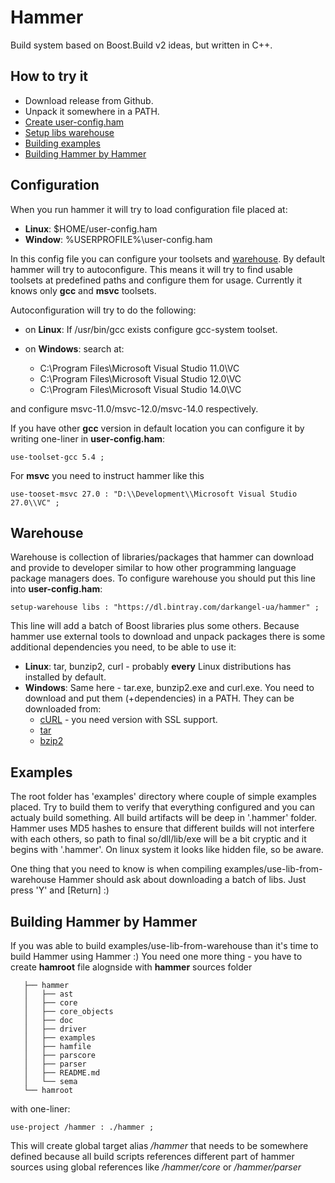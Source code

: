 # Hammer

Build system based on Boost.Build v2 ideas, but written in C++.

## How to try it

- Download release from Github.
- Unpack it somewhere in a PATH.
- [Create user-config.ham](#configuration)
- [Setup libs warehouse](#warehouse)
- [Building examples](#examples)
- [Building Hammer by Hammer](#Building-Hammer-by-Hammer)

## Configuration
When you run hammer it will try to load configuration file placed at:

* **Linux**: $HOME/user-config.ham
* **Window**: %USERPROFILE%\\user-config.ham

In this config file you can configure your toolsets and [warehouse](#warehouse).
By default hammer will try to autoconfigure.
This means it will try to find usable toolsets at predefined paths and configure them for usage.
Currently it knows only **gcc** and **msvc** toolsets.

Autoconfiguration will try to do the following:

* on **Linux**: If /usr/bin/gcc exists configure gcc-system toolset.
* on **Windows**: search at:

   * C:\\Program Files\\Microsoft Visual Studio 11.0\\VC
   * C:\\Program Files\\Microsoft Visual Studio 12.0\\VC
   * C:\\Program Files\\Microsoft Visual Studio 14.0\\VC

and configure msvc-11.0/msvc-12.0/msvc-14.0 respectively.

If you have other **gcc** version in default location you can configure it by writing one-liner in **user-config.ham**:

    use-toolset-gcc 5.4 ;

For **msvc** you need to instruct hammer like this

    use-tooset-msvc 27.0 : "D:\\Development\\Microsoft Visual Studio 27.0\\VC" ;

## Warehouse

Warehouse is collection of libraries/packages that hammer can download and provide to developer similar to how other programming language package managers does.
To configure warehouse you should put this line into **user-config.ham**:

    setup-warehouse libs : "https://dl.bintray.com/darkangel-ua/hammer" ;

This line will add a batch of Boost libraries plus some others.
Because hammer use external tools to download and unpack packages there is some additional dependencies you need, to be able to use it:

* **Linux**: tar, bunzip2, curl - probably **every** Linux distributions has installed by default.
* **Windows**: Same here - tar.exe, bunzip2.exe and curl.exe. You need to download and put them (+dependencies) in a PATH. They can be downloaded from:
  * [cURL](https://curl.haxx.se/download.html#Win32) - you need version with SSL support.
  * [tar](http://gnuwin32.sourceforge.net/packages/gtar.htm)
  * [bzip2](http://gnuwin32.sourceforge.net/packages/bzip2.htm)

## Examples

The root folder has 'examples' directory where couple of simple examples placed.
Try to build them to verify that everything configured and you can actualy build something.
All build artifacts will be deep in '.hammer' folder.
Hammer uses MD5 hashes to ensure that different builds will not interfere with each others,
so path to final so/dll/lib/exe will be a bit cryptic and it begins with '.hammer'. On linux system it looks like hidden file,
so be aware.

One thing that you need to know is when compiling examples/use-lib-from-warehouse Hammer should ask about downloading
a batch of libs. Just press 'Y' and [Return] :)

## Building Hammer by Hammer

If you was able to build examples/use-lib-from-warehouse than it's time to build Hammer using Hammer :) You need one more thing - you have to create **hamroot** file alognside with **hammer** sources folder
```
   ├── hammer
   │   ├── ast
   │   ├── core
   │   ├── core_objects
   │   ├── doc
   │   ├── driver
   │   ├── examples
   │   ├── hamfile
   │   ├── parscore
   │   ├── parser
   │   ├── README.md
   │   └── sema
   └── hamroot
```

with one-liner:

    use-project /hammer : ./hammer ;

This will create global target alias */hammer* that needs to be somewhere defined because all build scripts references different part of hammer sources using global references like */hammer/core* or */hammer/parser*
